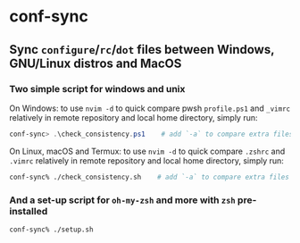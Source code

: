 # conf-sync

## Sync `configure`/`rc`/`dot` files between Windows, GNU/Linux distros and MacOS

### Two simple script for windows and unix

On Windows: to use `nvim -d` to quick compare pwsh `profile.ps1` and `_vimrc` relatively in remote repository and local home directory, simply run:

```powershell
conf-sync> .\check_consistency.ps1    # add `-a` to compare extra files
```

On Linux, macOS and Termux: to use `nvim -d` to quick compare `.zshrc` and `.vimrc` relatively in remote repository and local home directory, simply run:

```zsh
conf-sync% ./check_consistency.sh    # add `-a` to compare extra files
```

### And a set-up script for `oh-my-zsh` and more with `zsh` pre-installed

```zsh
conf-sync% ./setup.sh
```

